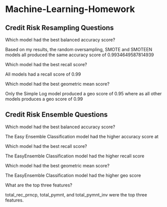 # Machine-Learning-Homework


## Credit Risk Resampling Questions

Which model had the best balanced accuracy score?

Based on my results, the random oversampling, SMOTE and SMOTEEN models all produced the same accuracy score of 0.9934649587814939

Which model had the best recall score?

All models had a recall score of 0.99

Which model had the best geometric mean score?

Only the Simple Log model produced a geo score of 0.95 where as all other models produces a geo score of 0.99

## Credit Risk Ensemble Questions

Which model had the best balanced accuracy score?

The Easy Ensemble Classification model had the higher accuracy score at

Which model had the best recall score?

The EasyEnsemble Classification model had the higher recall score

Which model had the best geometric mean score?

The EasyEnsemble Classification model had the higher geo score

What are the top three features?

total_rec_prncp, total_pymnt, and total_pymnt_inv were the top three features.